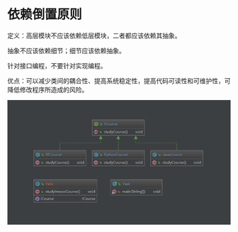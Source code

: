 # 依赖倒置原则

定义：高层模块不应该依赖低层模块，二者都应该依赖其抽象。

抽象不应该依赖细节；细节应该依赖抽象。

针对接口编程，不要针对实现编程。

优点：可以减少类间的耦合性、提高系统稳定性，提高代码可读性和可维护性，可降低修改程序所造成的风险。

![依赖倒置原则-代码类图](pic/依赖倒置原则-代码类图.png)